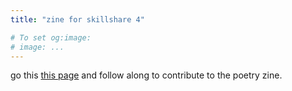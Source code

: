 ```yaml
---
title: "zine for skillshare 4"

# To set og:image:
# image: ...
---
```


go this [this page](dat://eb252084c224aa65c4614b4ec11b918512a22f13cb8282caf7f323f0237aca4b/) and follow along to contribute to the poetry zine.